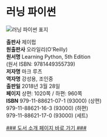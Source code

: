   
# 러닝 파이썬
  

![러닝 파이썬 표지](http://image.kyobobook.co.kr/images/book/xlarge/071/x9791188621071.jpg)

**출판사** 제이펍  
**원출판사** 오라일리(O'Reilly)  
**원서명** Learning Python, 5th Edition  
(원서 ISBN: 9781449355739)  
**저자명** 마크 루츠  
**역자명** 강성용, 조인중  
**출판일** 2018년 3월 28일  
**페이지** 상편: 1020쪽 / 하편: 960쪽  
**ISBN** 979-11-88621-07-1 (93000) (상편)  
        979-11-88621-16-3 (93000) (하편)  
        979-11-88621-17-0 (93000) (세트)  

[### 도서 소개 페이지 바로 가기 ###](http://jpub.tistory.com/782?category=208491)